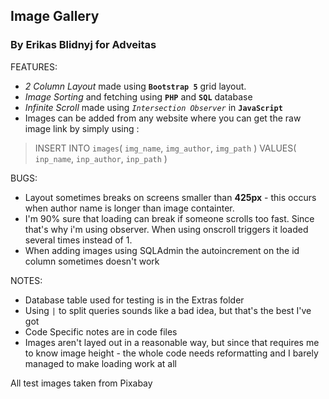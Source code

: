## Image Gallery
### By Erikas Blidnyj for Adveitas

FEATURES:

* _2 Column Layout_ made using __`Bootstrap 5`__ grid layout.
* _Image Sorting_ and fetching using __`PHP`__ and __`SQL`__ database
* _Infinite Scroll_ made using _`Intersection Observer`_ in __`JavaScript`__
* Images can be added from any website where you can get the raw image link by simply using :

>INSERT INTO `images`(
>    `img_name`,
>    `img_author`,
>    `img_path`
>)
>VALUES(
>    `inp_name`,
>    `inp_author`,
>    `inp_path`
>)

BUGS:
* Layout sometimes breaks on screens smaller than __425px__ - this occurs when author name is longer than image containter.
* I'm 90% sure that loading can break if someone scrolls too fast. Since that's why i'm using observer. When using onscroll triggers it loaded several times instead of 1.
* When adding images using SQLAdmin the autoincrement on the id column sometimes doesn't work

NOTES:
* Database table used for testing is in the Extras folder
* Using `|` to split queries sounds like a bad idea, but that's the best I've got
* Code Specific notes are in code files
* Images aren't layed out in a reasonable way, but since that requires me to know image height - the whole code needs reformatting and I barely managed to make loading work at all

All test images taken from Pixabay
